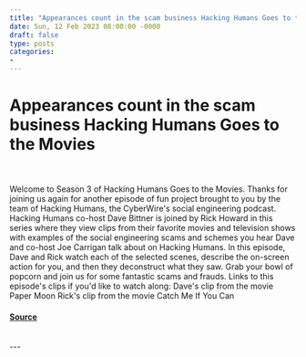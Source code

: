 ```yaml
---
title: "Appearances count in the scam business Hacking Humans Goes to the Movies"
date: Sun, 12 Feb 2023 08:00:00 -0000
draft: false
type: posts
categories: 
- 
---
```

# Appearances count in the scam business Hacking Humans Goes to the Movies

<br/>

<br/>
Welcome to Season 3 of Hacking Humans Goes to the Movies. Thanks for joining us again for another episode of fun project brought to you by the team of Hacking Humans, the CyberWire's social engineering podcast. Hacking Humans co-host Dave Bittner is joined by Rick Howard in this series where they view clips from their favorite movies and television shows with examples of the social engineering scams and schemes you hear Dave and co-host Joe Carrigan talk about on Hacking Humans. In this episode, Dave and Rick watch each of the selected scenes, describe the on-screen action for you, and then they deconstruct what they saw. Grab your bowl of popcorn and join us for some fantastic scams and frauds. Links to this episode's clips if you'd like to watch along: Dave's clip from the movie Paper Moon Rick's clip from the movie Catch Me If You Can

#### [Source](https://thecyberwire.com/podcasts/hacking-humans-goes-to-the-movies/16/notes)

<br/>
---
